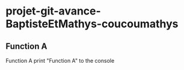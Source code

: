 # projet-git-avance-BaptisteEtMathys-coucoumathys

## Function A
Function A print "Function A" to the console